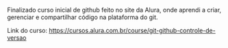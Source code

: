 Finalizado curso inicial de github feito no site da Alura, onde aprendi a criar, gerenciar e compartilhar código na plataforma do git.

Link do curso: https://cursos.alura.com.br/course/git-github-controle-de-versao